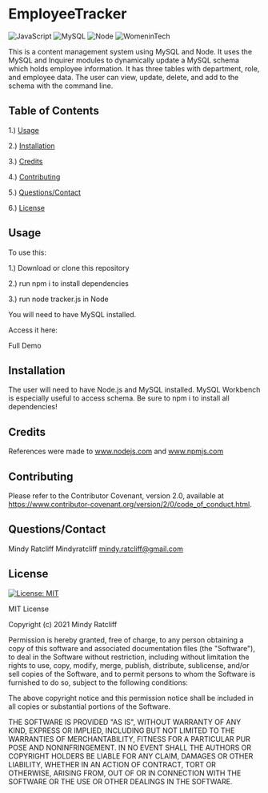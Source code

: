 # EmployeeTracker


 ![JavaScript](https://img.shields.io/github/languages/top/Mindyratcliff/employeetracker) ![MySQL](https://img.shields.io/badge/dependency-mysql-blue) ![Node](https://img.shields.io/badge/dependency-node-brightgreen) ![WomeninTech](https://img.shields.io/badge/womanmade-100%25-ff69b4)

 

This is a content management system using MySQL and Node. It uses the MySQL and Inquirer modules to dynamically update a MySQL schema which holds employee information. It has three tables with department, role, and employee data. The user can view, update, delete, and add to the schema with the command line. 

## Table of Contents
1.) [Usage](#usage)

2.) [Installation](#installation)

3.) [Credits](#credits)

4.) [Contributing](#contributing)

5.) [Questions/Contact](#questions/contact)

6.) [License](#license)

## Usage


To use this:

1.) Download or clone this repository

2.) run npm i to install dependencies

3.) run node tracker.js in Node

You will need to have MySQL installed.

Access it here: 



Full Demo 




## Installation 
The user will need to have Node.js and MySQL installed. MySQL Workbench is especially useful to access schema. 
Be sure to npm i to install all dependencies! 

## Credits
References were made to www.nodejs.com and www.npmjs.com

## Contributing 
Please refer to the Contributor Covenant, version 2.0, available at https://www.contributor-covenant.org/version/2/0/code_of_conduct.html.


## Questions/Contact 
Mindy Ratcliff
Mindyratcliff
mindy.ratcliff@gmail.com

## License
[![License: MIT](https://img.shields.io/badge/License-MIT-yellow.svg)](https://opensource.org/licenses/MIT) 

MIT License

Copyright (c) 2021 Mindy Ratcliff

Permission is hereby granted, free of charge, to any person obtaining a copy
of this software and associated documentation files (the "Software"), to deal
in the Software without restriction, including without limitation the rights
to use, copy, modify, merge, publish, distribute, sublicense, and/or sell
copies of the Software, and to permit persons to whom the Software is
furnished to do so, subject to the following conditions:

The above copyright notice and this permission notice shall be included in all
copies or substantial portions of the Software.

THE SOFTWARE IS PROVIDED "AS IS", WITHOUT WARRANTY OF ANY KIND, EXPRESS OR
IMPLIED, INCLUDING BUT NOT LIMITED TO THE WARRANTIES OF MERCHANTABILITY,
FITNESS FOR A PARTICULAR PUR
POSE AND NONINFRINGEMENT. IN NO EVENT SHALL THE
AUTHORS OR COPYRIGHT HOLDERS BE LIABLE FOR ANY CLAIM, DAMAGES OR OTHER
LIABILITY, WHETHER IN AN ACTION OF CONTRACT, TORT OR OTHERWISE, ARISING FROM,
OUT OF OR IN CONNECTION WITH THE SOFTWARE OR THE USE OR OTHER DEALINGS IN THE
SOFTWARE.
